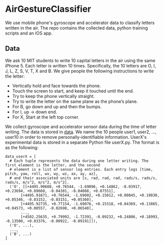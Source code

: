 # AirGestureClassifier

We use mobile phone's gyroscope and accelerator data to classify letters written in the air. The repo contains the collected data, python training scripts and an IOS app.

## Data

We ask 10 MIT students to write 10 capital letters in the air using the same iPhone 5. Each letter is written 10 times. Specifically, the 10 letters are O, I, J, L, Z, S, V, T, X and B. We give people the following instructions to write the letter:
* Vertically hold and face towards the phone.
* Touch the screen to start, and keep it touched until the end.
* Try to keep the phone vertically straight.
* Try to write the letter on the same plane as the phone’s plane.
* For B, go down and up and then the bumps.
* For I, up -> down end.
* For X, Start at the left top corner.

We collect gyroscope and accelerator sensor data during the time of letter writing. The data is stored in [data](data). We name the 10 people user1, user2, ..., user10 in order to remove personally-identifiable information. UserX's experimental data is stored in a separate Python file userX.py. The format is as the following:
```
data_userX = [
  # Each tuple represents the data during one letter writing. The first element is the letter, and the second 
  # element is a list of sensor log entries. Each entry logs [time, pitch, yaw, roll, wx, wy, wz, ax, ay, az],
  # and their associated units are [s, rad, rad, rad, rads/s, rads/s, rads/s, m/s^2, m/s^2, m/s^2].
  ('O', [[+4495.90608, +0.76544, -1.69096, +0.14862, -0.03917, +0.23694, +0.09660, -0.04301, -0.04088, +0.07551],
       [+4495.91671, +0.76544, -1.69002, +0.15012, +0.00045, +0.19030, +0.05346, -0.03152, -0.03151, +0.05360],
       [+4495.92735, +0.77154, -1.69076, +0.15318, +0.04369, +0.13865, +0.04573, +0.00557, -0.02698, +0.06540],
       ...,
       [+4502.25635, +0.79992, -1.72391, -0.09232, +0.24806, +0.18993, -0.13500, +0.03376, -0.00922, -0.09191]]),
  ('O', ...),
  ...,
  ('B', ...)
]
```
